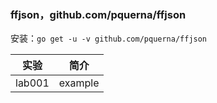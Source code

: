 ### ffjson，github.com/pquerna/ffjson
安装：`go get -u -v github.com/pquerna/ffjson`

|实验|简介|
|---|---|
|lab001|example|